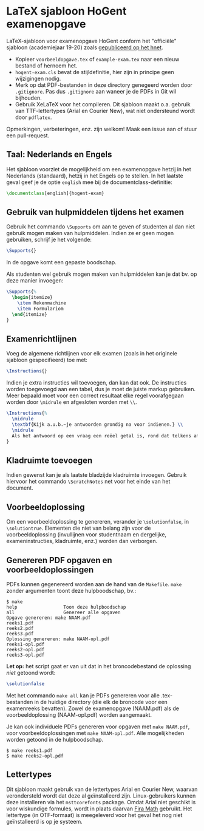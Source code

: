 # LaTeX sjabloon HoGent examenopgave

LaTeX-sjabloon voor examenopgave HoGent conform het "officiële" sjabloon (academiejaar 19-20) zoals [gepubliceerd op het hnet](https://hnet.hogent.be/themas/ik-geef-les/examens-en-evaluatie/).

- Kopieer `voorbeeldopgave.tex` of `example-exam.tex` naar een nieuw bestand of hernoem het.
- `hogent-exam.cls` bevat de stijldefinitie, hier zijn in principe geen wijzigingen nodig.
- Merk op dat PDF-bestanden in deze directory genegeerd worden door `.gitignore`. Pas dus `.gitignore` aan waneer je de PDFs in Git wil bijhouden.
- Gebruik XeLaTeX voor het compileren. Dit sjabloon maakt o.a. gebruik van TTF-lettertypes (Arial en Courier New), wat niet ondersteund wordt door `pdflatex`.

Opmerkingen, verbeteringen, enz. zijn welkom! Maak een issue aan of stuur een pull-request.

## Taal: Nederlands en Engels

Het sjabloon voorziet de mogelijkheid om een examenopgave hetzij in het Nederlands (standaard), hetzij in het Engels op te stellen. In het laatste geval geef je de optie `english` mee bij de documentclass-definitie:

```latex
\documentclass[english]{hogent-exam}
```

## Gebruik van hulpmiddelen tijdens het examen

Gebruik het commando `\Supports` om aan te geven of studenten al dan niet gebruik mogen maken van hulpmiddelen. Indien ze er geen mogen gebruiken, schrijf je het volgende:

```latex
\Supports{}
```

In de opgave komt een gepaste boodschap.

Als studenten wel gebruik mogen maken van hulpmiddelen kan je dat bv. op deze manier invoegen:

```latex
\Supports{%
  \begin{itemize}
    \item Rekenmachine
    \item Formulariom
  \end{itemize}
}
```

## Examenrichtlijnen

Voeg de algemene richtlijnen voor elk examen (zoals in het originele sjabloon gespecifieerd) toe met:

```latex
\Instructions{}
```

Indien je extra instructies wil toevoegen, dan kan dat ook. De instructies worden toegevoegd aan een tabel, dus je moet de juiste markup gebruiken. Meer bepaald moet voor een correct resultaat elke regel voorafgegaan worden door `\midrule` en afgesloten worden met `\\`.

```latex
\Instructions{%
  \midrule
  \textbf{Kijk a.u.b.~je antwoorden grondig na voor indienen.} \\
  \midrule
  Als het antwoord op een vraag een reëel getal is, rond dat telkens af tot vier cijfers na de komma. Niet drie. Niet vijf. \textbf{Vier.} \\
}
```

## Kladruimte toevoegen

Indien gewenst kan je als laatste bladzijde kladruimte invoegen. Gebruik hiervoor het commando `\ScratchNotes` net voor het einde van het document.

## Voorbeeldoplossing

Om een voorbeeldoplossing te genereren, verander je `\solutionfalse`, in `\solutiontrue`. Elementen die niet van belang zijn voor de voorbeeldoplossing (invullijnen voor studentnaam en dergelijke, exameninstructies, kladruimte, enz.) worden dan verborgen.

## Genereren PDF opgaven en voorbeeldoplossingen

PDFs kunnen gegenereerd worden aan de hand van de `Makefile`. `make` zonder argumenten toont deze hulpboodschap, bv.:

```console
$ make
help                 Toon deze hulpboodschap
all                  Genereer alle opgaven
Opgave genereren: make NAAM.pdf
reeks1.pdf
reeks2.pdf
reeks3.pdf
Oplossing genereren: make NAAM-opl.pdf
reeks1-opl.pdf
reeks2-opl.pdf
reeks3-opl.pdf
```

**Let op:** het script gaat er van uit dat in het broncodebestand de oplossing *niet* getoond wordt:

```latex
\solutionfalse
```

Met het commando `make all` kan je PDFs genereren voor alle .tex-bestanden in de huidige directory (die elk de broncode voor een examenreeks bevatten). Zowel de examenopgave (NAAM.pdf) als de voorbeeldoplossing (NAAM-opl.pdf) worden aangemaakt.

Je kan ook individuele PDFs genereren voor opgaven met `make NAAM.pdf`, voor voorbeeldoplossingen met `make NAAM-opl.pdf`. Alle mogelijkheden worden getoond in de hulpboodschap.

```console
$ make reeks1.pdf
$ make reeks2-opl.pdf
```

## Lettertypes

Dit sjabloon maakt gebruik van de lettertypes Arial en Courier New, waarvan verondersteld wordt dat deze al geïnstalleerd zijn. Linux-gebruikers kunnen deze installeren via het `msttcorefonts` package. Omdat Arial niet geschikt is voor wiskundige formules, wordt in plaats daarvan [Fira Math](https://github.com/firamath/firamath) gebruikt. Het lettertype (in OTF-formaat) is meegeleverd voor het geval het nog niet geïnstalleerd is op je systeem.

